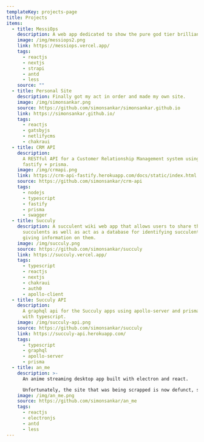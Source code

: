 ```yaml
---
templateKey: projects-page
title: Projects
items:
  - title: MessiOps
    description: A web app dedicated to show the pure god tier brilliance of Lionel Messi.
    image: /img/messiops2.png
    link: https://messiops.vercel.app/
    tags:
      - reactjs
      - nextjs
      - strapi
      - antd
      - less
    source: ""
  - title: Personal Site
    description: Finally got my act in order and made my own site.
    image: /img/simonsankar.png
    source: https://github.com/simonsankar/simonsankar.github.io
    link: https://simonsankar.github.io/
    tags:
      - reactjs
      - gatsbyjs
      - netlifycms
      - chakraui
  - title: CRM API
    description:
      A RESTful API for a Customer Relationship Management system using
      fastify + prisma.
    image: /img/crmapi.png
    link: https://crm-api-fastify.herokuapp.com/docs/static/index.html
    source: https://github.com/simonsankar/crm-api
    tags:
      - nodejs
      - typescript
      - fastify
      - prisma
      - swagger
  - title: Succuly
    description: A succulent wiki web app that allows users to share their
      succulents as well as act as a database for identifying succulents while
      giving information on them.
    image: /img/succuly.png
    source: https://github.com/simonsankar/succuly
    link: https://succuly.vercel.app/
    tags:
      - typescript
      - reactjs
      - nextjs
      - chakraui
      - auth0
      - apollo-client
  - title: Succuly API
    description:
      A graphql api for the Succuly apps using apollo-server and prisma
      with typescript.
    image: /img/succuly-api.png
    source: https://github.com/simonsankar/succuly
    link: https://succuly-api.herokuapp.com/
    tags:
      - typescript
      - graphql
      - apollo-server
      - prisma
  - title: an_me
    description: >-
      An anime streaming desktop app built with electron and react.

      Unfortunately, the site that was being scrapped is now defunct, so an_me had an early EOL.
    image: /img/an_me.png
    source: https://github.com/simonsankar/an_me
    tags:
      - reactjs
      - electronjs
      - antd
      - less
---
```

